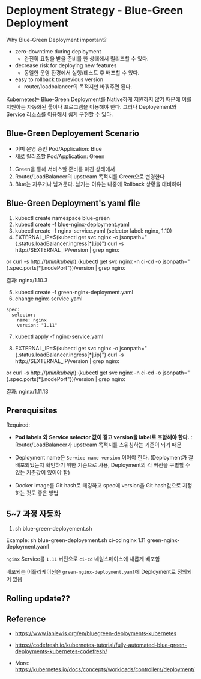 # Deployment Strategy - Blue-Green Deployment

Why Blue-Green Deployment important?
- zero-downtime during deployment
  - 완전히 요청을 받을 준비를 한 상태에서 릴리즈할 수 있다.
- decrease risk for deploying new features
  - 동일한 운영 환경에서 실행/테스트 후 배포할 수 있다.
- easy to rollback to previous version
  - router/loadbalancer의 목적지만 바꿔주면 된다.

Kubernetes는 Blue-Green Deployment를 Native하게 지원하지 않기 때문에 이를 지원하는 자동화된 툴이나 프로그램을 이용해야 한다.
그러나 Deployement와 Service 리소스를 이용해서 쉽게 구현할 수 있다.

## Blue-Green Deployement Scenario

- 이미 운영 중인 Pod/Application: Blue
- 새로 릴리즈할 Pod/Application: Green

1. Green을 통해 서비스할 준비를 마친 상태에서
2. Router/LoadBalancer의 upstream 목적지를 Green으로 변경한다
3. Blue는 지우거나 남겨둔다. 남기는 이유는 나중에 Rollback 상황을 대비하여

## Blue-Green Deployment's yaml file

1. kubectl create namespace blue-green
2. kubectl create -f blue-nginx-deployment.yaml
3. kubectl create -f nginx-service.yaml (selector label: nginx, 1.10)
4. EXTERNAL_IP=$(kubectl get svc nginx -o jsonpath="{.status.loadBalancer.ingress[*].ip}")
curl -s http://$EXTERNAL_IP/version | grep nginx

or curl -s http://$(minikube ip):$(kubectl get svc nginx -n ci-cd -o jsonpath="{.spec.ports[*].nodePort"})/version | grep nginx

결과: nginx/1.10.3

5. kubectl create -f green-nginx-deployment.yaml
6. change nginx-service.yaml 
```
spec:
  selector:
    name: nginx
    version: "1.11"
```

7. kubectl apply -f nginx-service.yaml

8. EXTERNAL_IP=$(kubectl get svc nginx -o jsonpath="{.status.loadBalancer.ingress[*].ip}")
curl -s http://$EXTERNAL_IP/version | grep nginx

or curl -s http://$(minikube ip):$(kubectl get svc nginx -n ci-cd -o jsonpath="{.spec.ports[*].nodePort"})/version | grep nginx

결과: nginx/1.11.13

## Prerequisites

Required:
- **Pod labels 와 Service selector 값이 같고 version을 label로 포함해야 한다.** : Router/LoadBalancer가 upstream 목적지를 스위칭하는 기준이 되기 때문
- Deployment name은 `Service name-version` 이어야 한다. (Deployment가 잘 배포되었는지 확인하기 위한 기준으로 사용, Deployment의 각 버전을 구별할 수 있는 기준값이 있어야 함)

- Docker image를 Git hash로 태깅하고 spec에 version을 Git hash값으로 지정하는 것도 좋은 방법

## 5~7 과정 자동화
1. sh blue-green-deployement.sh <namespace> <service-name> <new-version> <new-deployment-file-path>

Example:
sh blue-green-deployement.sh ci-cd nginx 1.11 green-nginx-deployment.yaml

`nginx` Service를 `1.11` 버전으로 `ci-cd` 네임스페이스에 새롭게 배포함

배포되는 어플리케이션은 `green-nginx-deployment.yaml`에 Deployment로 정의되어 있음



## Rolling update??


## Reference 
- https://www.ianlewis.org/en/bluegreen-deployments-kubernetes
- https://codefresh.io/kubernetes-tutorial/fully-automated-blue-green-deployments-kubernetes-codefresh/

- More: https://kubernetes.io/docs/concepts/workloads/controllers/deployment/